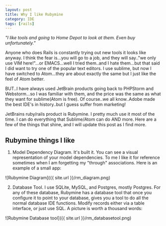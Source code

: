 ```yaml
---
layout: post
title: Why I like Rubymine
category: IDE
tags: [rails]
---
```


<div class="message">
  <cite> "I like tools and going to Home Depot to look at them.  Even buy unfortunately." </cite>
</div>

Anyone who does Rails is constantly trying out new tools it looks like anyway.  I think the fear is...you will go to a job, and they will
say.."we only use VIM here!"...or EMACS...well I tried them..and I hate them...but that said I did want to try one of the popular text
editors.  I use sublime, but now I have switched to Atom...they are about exactly the same but I just like the feel of Atom better.

BUT..I have always used JetBrain products going back to PHPStorm and Webstorm...so I was familiar with them, and the price was the same as
what they want for sublime(Atom is free).  Of course..we all know..Adobe made the best IDE's in history..but I guess suffer from marketing!

JetBrains ruby/rails product is Rubymine. I pretty much use it most of the time.  I can do everything that Sublime/Atom can do AND more.
Here are a few of the things that shine, and I will update this post as I find more.

## Rubymine things I like

1. Model Dependency Diagram.  It's built it.  You can see a visual representation of your model dependencies.  To me I like it for reference sometimes
when I am forgetting my "through" associations.  Here is an example of a small app:

![Rubymine Diagram]({{ site.url }}/rm_diagram.png)

2. Database Tool.  I use SQLite, MySQL, and Postgres, mostly Postgres.  For any of these database, Rubymine has a database tool
that once you configure it to point to your database, gives you a tool to do all the normal database IDE functions.  Modify records either
via a table interface, or just use SQL.  A picture is worth a thousand words:

![Rubymine Database tool]({{ site.url }}/rm_databasetool.png)
